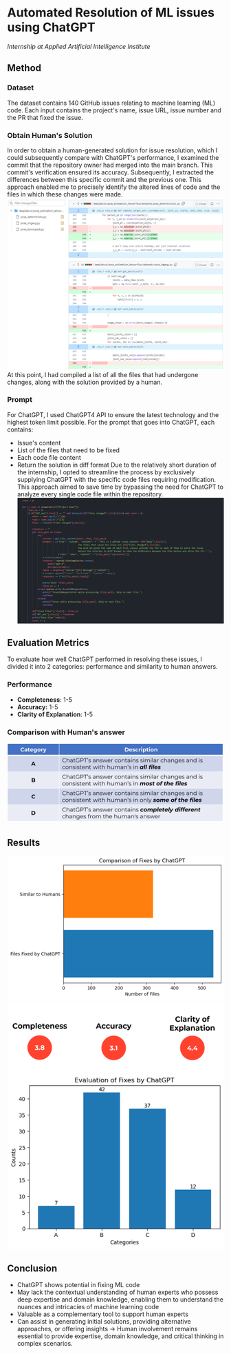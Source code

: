 # Automated Resolution of ML issues using ChatGPT
_Internship at Applied Artificial Intelligence Institute_

## Method
### Dataset
The dataset contains 140 GitHub issues relating to machine learning (ML) code. Each input contains the project's name, issue URL, issue number and the PR that fixed the issue.
### Obtain Human's Solution
In order to obtain a human-generated solution for issue resolution, which I could subsequently compare with ChatGPT's performance, I examined the commit that the repository owner had merged into the main branch. This commit's verification ensured its accuracy. Subsequently, I extracted the differences between this specific commit and the previous one. This approach enabled me to precisely identify the altered lines of code and the files in which these changes were made.\
![Screenshot](pictures/human_solution.png)\
At this point, I had compiled a list of all the files that had undergone changes, along with the solution provided by a human.
### Prompt
For ChatGPT, I used ChatGPT4 API to ensure the latest technology and the highest token limit possible. For the prompt that goes into ChatGPT, each contains:
* Issue's content
* List of the files that need to be fixed
* Each code file content
* Return the solution in diff format
Due to the relatively short duration of the internship, I opted to streamline the process by exclusively supplying ChatGPT with the specific code files requiring modification. This approach aimed to save time by bypassing the need for ChatGPT to analyze every single code file within the repository.
![Screenshot](pictures/prompt.png)

## Evaluation Metrics
To evaluate how well ChatGPT performed in resolving these issues, I divided it into 2 categories: performance and similarity to human answers.
### Performance
* **Completeness**: 1-5
* **Accuracy:** 1-5
* **Clarity of Explanation**: 1-5
### Comparison with Human's answer
![Screenshot](pictures/compare.png)

## Results
![Screenshot](pictures/result1.png)
![Screenshot](pictures/result3.png)
![Screenshot](pictures/result2.png)


## Conclusion
* ChatGPT shows potential in fixing ML code
* May lack the contextual understanding of human experts who possess deep expertise and domain knowledge, enabling them to understand the nuances and intricacies of machine learning code
* Valuable as a complementary tool to support human experts
* Can assist in generating initial solutions, providing alternative approaches, or offering insights
→ Human involvement remains essential to provide expertise, domain knowledge, and critical thinking in complex scenarios.
